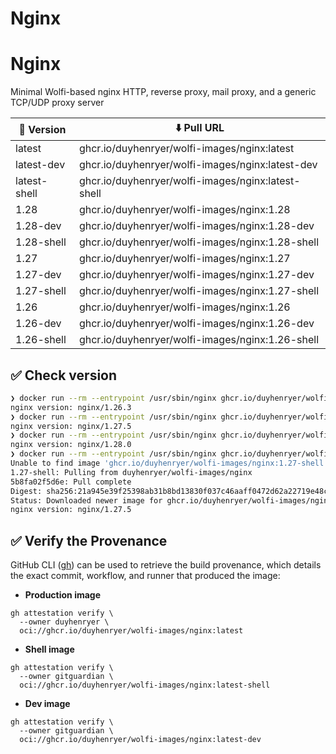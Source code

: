 # Nginx
# Nginx

Minimal Wolfi-based nginx HTTP, reverse proxy, mail proxy, and a generic TCP/UDP proxy server

| 📌 Version    | ⬇️ Pull URL                                   |
| ------------ | -------------------------------------------- |
| latest       | ghcr.io/duyhenryer/wolfi-images/nginx:latest       |
| latest-dev   | ghcr.io/duyhenryer/wolfi-images/nginx:latest-dev   |
| latest-shell | ghcr.io/duyhenryer/wolfi-images/nginx:latest-shell |
| 1.28         | ghcr.io/duyhenryer/wolfi-images/nginx:1.28         |
| 1.28-dev     | ghcr.io/duyhenryer/wolfi-images/nginx:1.28-dev     |
| 1.28-shell   | ghcr.io/duyhenryer/wolfi-images/nginx:1.28-shell   |
| 1.27         | ghcr.io/duyhenryer/wolfi-images/nginx:1.27         |
| 1.27-dev     | ghcr.io/duyhenryer/wolfi-images/nginx:1.27-dev     |
| 1.27-shell   | ghcr.io/duyhenryer/wolfi-images/nginx:1.27-shell   |
| 1.26         | ghcr.io/duyhenryer/wolfi-images/nginx:1.26         |
| 1.26-dev     | ghcr.io/duyhenryer/wolfi-images/nginx:1.26-dev     |
| 1.26-shell   | ghcr.io/duyhenryer/wolfi-images/nginx:1.26-shell   |

## ✅ Check version
```sh
❯ docker run --rm --entrypoint /usr/sbin/nginx ghcr.io/duyhenryer/wolfi-images/nginx:1.26 -v
nginx version: nginx/1.26.3
❯ docker run --rm --entrypoint /usr/sbin/nginx ghcr.io/duyhenryer/wolfi-images/nginx:1.27 -v
nginx version: nginx/1.27.5
❯ docker run --rm --entrypoint /usr/sbin/nginx ghcr.io/duyhenryer/wolfi-images/nginx:1.28 -v
nginx version: nginx/1.28.0
❯ docker run --rm --entrypoint /usr/sbin/nginx ghcr.io/duyhenryer/wolfi-images/nginx:1.27-shell -v
Unable to find image 'ghcr.io/duyhenryer/wolfi-images/nginx:1.27-shell' locally
1.27-shell: Pulling from duyhenryer/wolfi-images/nginx
5b8fa02f5d6e: Pull complete
Digest: sha256:21a945e39f25398ab31b8bd13830f037c46aaff0472d62a22719e48ce68ea496
Status: Downloaded newer image for ghcr.io/duyhenryer/wolfi-images/nginx:1.27-shell
nginx version: nginx/1.27.5
```

## ✅ Verify the Provenance

GitHub CLI ([gh](https://cli.github.com/)) can be used to retrieve the build provenance, which details the exact commit, workflow, and runner that produced the image:

- **Production image**

```shell
gh attestation verify \
  --owner duyhenryer \
  oci://ghcr.io/duyhenryer/wolfi-images/nginx:latest
```

- **Shell image**

```shell
gh attestation verify \
  --owner gitguardian \
  oci://ghcr.io/duyhenryer/wolfi-images/nginx:latest-shell
```

- **Dev image**

```shell
gh attestation verify \
  --owner gitguardian \
  oci://ghcr.io/duyhenryer/wolfi-images/nginx:latest-dev
```

